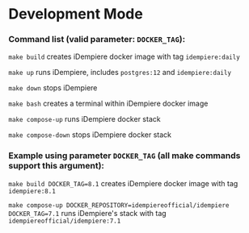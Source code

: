 # Development Mode

### Command list (valid parameter: `DOCKER_TAG`):

`make build` creates iDempiere docker image with tag `idempiere:daily`

`make up` runs iDempiere, includes `postgres:12` and `idempiere:daily`

`make down` stops iDempiere

`make bash` creates a terminal within iDempiere docker image

`make compose-up` runs iDempiere docker stack

`make compose-down` stops iDempiere docker stack

### Example using parameter `DOCKER_TAG` (all make commands support this argument):

`make build DOCKER_TAG=8.1` creates iDempiere docker image with tag `idempiere:8.1`

`make compose-up DOCKER_REPOSITORY=idempiereofficial/idempiere DOCKER_TAG=7.1` runs iDempiere's stack with tag `idempiereofficial/idempiere:7.1`
